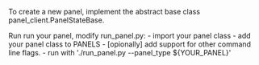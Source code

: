 To create a new panel, implement the abstract base class panel_client.PanelStateBase.

Run run your panel, modify run_panel.py:
    - import your panel class
    - add your panel class to PANELS
    - [opionally] add support for other command line flags.
    - run with './run_panel.py --panel_type ${YOUR_PANEL}'